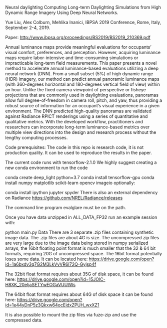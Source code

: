 Neural daylighting
Computing Long-term Daylighting Simulations from High Dynamic Range Imagery Using Deep Neural Networks.

Yue Liu, Alex Colburn, Mehlika Inanici, IBPSA 2019 Conference, Rome, Italy, September 2-4, 2019.

Paper: http://www.ibpsa.org/proceedings/BS2019/BS2019_210369.pdf

Annual luminance maps provide meaningful evaluations for occupants’ visual comfort, preferences, and perception. However, acquiring luminance maps require labor-intensive and time-consuming simulations or impracticable long-term field measurements. This paper presents a novel method to accelerate annual luminance-based evaluations utilizing a deep neural network (DNN). From a small subset (5%) of high dynamic range (HDR) imagery, our method can predict annual panoramic luminance maps (with 360-degrees horizontal and 180-degrees vertical field of view) within an hour. Unlike the fixed camera viewpoint of perspective or fisheye projections that are commonly used in daylighting evaluations, panoramas allow full degree-of-freedom in camera roll, pitch, and yaw, thus providing a robust source of information for an occupant’s visual experience in a given environment. The DNN predicted high-quality panoramas are validated against Radiance RPICT renderings using a series of quantitative and qualitative metrics. With the developed workflow, practitioners and researchers can incorporate long-term luminance-based metrics over multiple view directions into the design and research process without the lengthy computing processes.

Code prerequisites:
The code in this repo is research code, it is not production quality. It can be used to reproduce the results in the paper.

The current code runs with tensorflow-2.1.0 We highly suggest creating a new conda environment to run the code

conda create deep_light python=3.7
conda install tensorflow-gpu 
conda install numpy matplotlib scikit-learn opencv imageio
optionally:

conda install ipython jupyter spyder
There is also an external dependency on Radiance https://github.com/NREL/Radiance/releases

The command line program evalglare must be on the path.

Once you have data unzipped in ALL_DATA_FP32 run an example session with:

python main.py
Data
There are 3 separate .zip files containing synthetic image data. The .zip files are about 4G is size. The uncompressed zip files are very large due to the image data being stored in numpy serialized arrays, the 16bit floating point format is much smaller that the 32 & 64 bit formats, requiring 20G of uncompressed space. The 16bit format potentially loses some data.
It can be located here: https://drive.google.com/open?id=1a6bxdv3q7G2M3LkVvVR6I72Q-Gyjsp4f

The 32bit float format requires about 35G of disk space, it can be found here: https://drive.google.com/open?id=15JOlC-H8XK_20eIjaSETYwEOGaVUUtWs

The 64bit float format requires about 64G of disk space it can be found here: https://drive.google.com/open?id=1e44yDnP5z3Qkxw64ocEidxZPUH_wxXZ1

It is also possible to mount the zip files via fuze-zip and use the compressed data.
